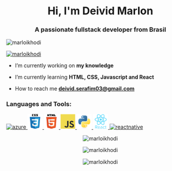 <h1 align="center">Hi, I'm Deivid Marlon</h1>
<h3 align="center">A passionate fullstack developer from Brasil</h3>

<p align="left"> <img src="https://komarev.com/ghpvc/?username=marloikhodi&label=Profile%20views&color=0e75b6&style=flat" alt="marloikhodi" /> </p>

<p align="left"> <a href="https://github.com/ryo-ma/github-profile-trophy"><img src="https://github-profile-trophy.vercel.app/?username=marloikhodi" alt="marloikhodi" /></a> </p>

-  I’m currently working on **my knowledge**

-  I’m currently learning **HTML, CSS, Javascript and React**

-  How to reach me **deivid.serafim03@gmail.com**

</p>

<h3 align="left">Languages and Tools:</h3>
<p align="left"> <a href="https://azure.microsoft.com/en-in/" target="_blank" rel="noreferrer"> <img src="https://www.vectorlogo.zone/logos/microsoft_azure/microsoft_azure-icon.svg" alt="azure" width="40" height="40"/> </a> <a href="https://www.w3schools.com/css/" target="_blank" rel="noreferrer"> <img src="https://raw.githubusercontent.com/devicons/devicon/master/icons/css3/css3-original-wordmark.svg" alt="css3" width="40" height="40"/> </a> <a href="https://www.w3.org/html/" target="_blank" rel="noreferrer"> <img src="https://raw.githubusercontent.com/devicons/devicon/master/icons/html5/html5-original-wordmark.svg" alt="html5" width="40" height="40"/> </a> <a href="https://developer.mozilla.org/en-US/docs/Web/JavaScript" target="_blank" rel="noreferrer"> <img src="https://raw.githubusercontent.com/devicons/devicon/master/icons/javascript/javascript-original.svg" alt="javascript" width="40" height="40"/> </a> <a href="https://www.python.org" target="_blank" rel="noreferrer"> <img src="https://raw.githubusercontent.com/devicons/devicon/master/icons/python/python-original.svg" alt="python" width="40" height="40"/> </a> <a href="https://reactjs.org/" target="_blank" rel="noreferrer"> <img src="https://raw.githubusercontent.com/devicons/devicon/master/icons/react/react-original-wordmark.svg" alt="react" width="40" height="40"/> </a> <a href="https://reactnative.dev/" target="_blank" rel="noreferrer"> <img src="https://reactnative.dev/img/header_logo.svg" alt="reactnative" width="40" height="40"/> </a> </p>
<div align="center"> 
<img width="49%" height="195px" src="https://github-readme-stats.vercel.app/api/top-langs?username=marloikhodi&show_icons=true&locale=en&layout=compact" alt="marloikhodi" /></p>
<img width="41%" height="195px" src="https://github-readme-stats.vercel.app/api?username=marloikhodi&show_icons=true&locale=en" alt="marloikhodi" /></p>
<img align="center" src="https://github-readme-streak-stats.herokuapp.com/?user=marloikhodi&" alt="marloikhodi" /></p>
</div>
